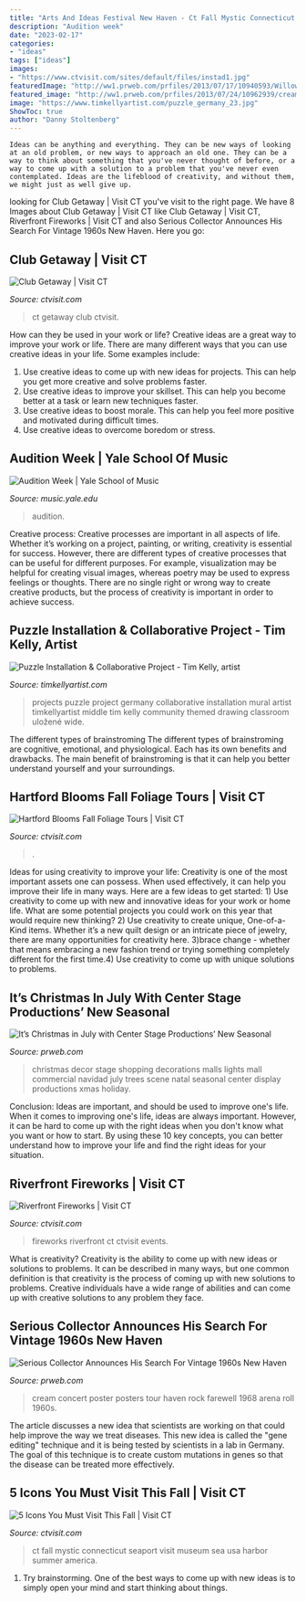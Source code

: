 ```yaml
---
title: "Arts And Ideas Festival New Haven - Ct Fall Mystic Connecticut Seaport Visit Museum Sea Usa Harbor Summer America"
description: "Audition week"
date: "2023-02-17"
categories:
- "ideas"
tags: ["ideas"]
images:
- "https://www.ctvisit.com/sites/default/files/instad1.jpg"
featuredImage: "http://ww1.prweb.com/prfiles/2013/07/17/10940593/Willowbrook1.jpg"
featured_image: "http://ww1.prweb.com/prfiles/2013/07/24/10962939/cream_new_haven.jpg"
image: "https://www.timkellyartist.com/puzzle_germany_23.jpg"
ShowToc: true
author: "Danny Stoltenberg"
---
```




    Ideas can be anything and everything. They can be new ways of looking at an old problem, or new ways to approach an old one. They can be a way to think about something that you've never thought of before, or a way to come up with a solution to a problem that you've never even contemplated. Ideas are the lifeblood of creativity, and without them, we might just as well give up.

	

		
looking for Club Getaway | Visit CT you've visit to the right page. We have 8 Images about Club Getaway | Visit CT like Club Getaway | Visit CT, Riverfront Fireworks | Visit CT and also Serious Collector Announces His Search For Vintage 1960s New Haven. Here you go:
		
    
## Club Getaway | Visit CT

<img loading=lazy src="https://www.ctvisit.com/sites/default/files/instad1.jpg" onerror="this.onerror=null;this.src='https://tse1.mm.bing.net/th?id=OIP.lu7ISLELCCFebPLenw-lagHaE8&amp;pid=15.1';" alt="Club Getaway | Visit CT">

_Source: ctvisit.com_

>ct getaway club ctvisit. 

	

How can they be used in your work or life?
Creative ideas are a great way to improve your work or life. There are many different ways that you can use creative ideas in your life. Some examples include: 
1. Use creative ideas to come up with new ideas for projects. This can help you get more creative and solve problems faster. 
2. Use creative ideas to improve your skillset. This can help you become better at a task or learn new techniques faster. 
3. Use creative ideas to boost morale. This can help you feel more positive and motivated during difficult times. 
4. Use creative ideas to overcome boredom or stress.

    
## Audition Week | Yale School Of Music

<img loading=lazy src="https://music.yale.edu/sites/default/files/2020-01/MIF_1781_web.jpg" onerror="this.onerror=null;this.src='https://tse4.mm.bing.net/th?id=OIP.s9kA4LoM8l9KDExDDwrmfAHaF3&amp;pid=15.1';" alt="Audition Week | Yale School of Music">

_Source: music.yale.edu_

>audition. 

	

Creative process:
Creative processes are important in all aspects of life. Whether it’s working on a project, painting, or writing, creativity is essential for success. However, there are different types of creative processes that can be useful for different purposes. For example, visualization may be helpful for creating visual images, whereas poetry may be used to express feelings or thoughts. There are no single right or wrong way to create creative products, but the process of creativity is important in order to achieve success.

    
## Puzzle Installation &amp; Collaborative Project - Tim Kelly, Artist

<img loading=lazy src="https://www.timkellyartist.com/puzzle_germany_23.jpg" onerror="this.onerror=null;this.src='https://tse2.mm.bing.net/th?id=OIP.mmirb8tdb61YmzFV21m0ZwHaLH&amp;pid=15.1';" alt="Puzzle Installation &amp; Collaborative Project - Tim Kelly, artist">

_Source: timkellyartist.com_

>projects puzzle project germany collaborative installation mural artist timkellyartist middle tim kelly community themed drawing classroom uložené wide. 

	

The different types of brainstroming
The different types of brainstroming are cognitive, emotional, and physiological. Each has its own benefits and drawbacks. The main benefit of brainstroming is that it can help you better understand yourself and your surroundings.

    
## Hartford Blooms Fall Foliage Tours | Visit CT

<img loading=lazy src="http://www.ctvisit.com/sites/default/files/events/20101026_KOM0781lo.jpg" onerror="this.onerror=null;this.src='https://tse1.mm.bing.net/th?id=OIP.RPN_YCDG8RzG_OJa0cXkvQHaE7&amp;pid=15.1';" alt="Hartford Blooms Fall Foliage Tours | Visit CT">

_Source: ctvisit.com_

>. 

	

Ideas for using creativity to improve your life:
Creativity is one of the most important assets one can possess. When used effectively, it can help you improve their life in many ways. Here are a few ideas to get started: 1) Use creativity to come up with new and innovative ideas for your work or home life. What are some potential projects you could work on this year that would require new thinking? 2) Use creativity to create unique, One-of-a-Kind items. Whether it’s a new quilt design or an intricate piece of jewelry, there are many opportunities for creativity here. 3)brace change - whether that means embracing a new fashion trend or trying something completely different for the first time.4) Use creativity to come up with unique solutions to problems.

    
## It’s Christmas In July With Center Stage Productions’ New Seasonal

<img loading=lazy src="http://ww1.prweb.com/prfiles/2013/07/17/10940593/Willowbrook1.jpg" onerror="this.onerror=null;this.src='https://tse4.mm.bing.net/th?id=OIP.L_TG-cmOYH1N9dvl1e35wwHaLH&amp;pid=15.1';" alt="It’s Christmas in July with Center Stage Productions’ New Seasonal">

_Source: prweb.com_

>christmas decor stage shopping decorations malls lights mall commercial navidad july trees scene natal seasonal center display productions xmas holiday. 

	

Conclusion: Ideas are important, and should be used to improve one's life.
When it comes to improving one's life, ideas are always important. However, it can be hard to come up with the right ideas when you don't know what you want or how to start. By using these 10 key concepts, you can better understand how to improve your life and find the right ideas for your situation.

    
## Riverfront Fireworks | Visit CT

<img loading=lazy src="https://www.ctvisit.com/sites/default/files/events/riverfest_0.jpg" onerror="this.onerror=null;this.src='https://tse3.mm.bing.net/th?id=OIP.6e4FI7Ss_f9gZWDmlJo9iAHaF7&amp;pid=15.1';" alt="Riverfront Fireworks | Visit CT">

_Source: ctvisit.com_

>fireworks riverfront ct ctvisit events. 

	

What is creativity?
Creativity is the ability to come up with new ideas or solutions to problems. It can be described in many ways, but one common definition is that creativity is the process of coming up with new solutions to problems. Creative individuals have a wide range of abilities and can come up with creative solutions to any problem they face.

    
## Serious Collector Announces His Search For Vintage 1960s New Haven

<img loading=lazy src="http://ww1.prweb.com/prfiles/2013/07/24/10962939/cream_new_haven.jpg" onerror="this.onerror=null;this.src='https://tse1.mm.bing.net/th?id=OIP.ydhU2nSmRT-_3UEAHtM2LAAAAA&amp;pid=15.1';" alt="Serious Collector Announces His Search For Vintage 1960s New Haven">

_Source: prweb.com_

>cream concert poster posters tour haven rock farewell 1968 arena roll 1960s. 

	

The article discusses a new idea that scientists are working on that could help improve the way we treat diseases. This new idea is called the "gene editing" technique and it is being tested by scientists in a lab in Germany. The goal of this technique is to create custom mutations in genes so that the disease can be treated more effectively.

    
## 5 Icons You Must Visit This Fall | Visit CT

<img loading=lazy src="http://www.ctvisit.com/sites/default/files/Mystic_Seaport_Fall_0.jpg" onerror="this.onerror=null;this.src='https://tse4.mm.bing.net/th?id=OIP.G7KliDuKWOqJgoPAhyHD_gHaDt&amp;pid=15.1';" alt="5 Icons You Must Visit This Fall | Visit CT">

_Source: ctvisit.com_

>ct fall mystic connecticut seaport visit museum sea usa harbor summer america. 

	

1. Try brainstorming. One of the best ways to come up with new ideas is to simply open your mind and start thinking about things.


